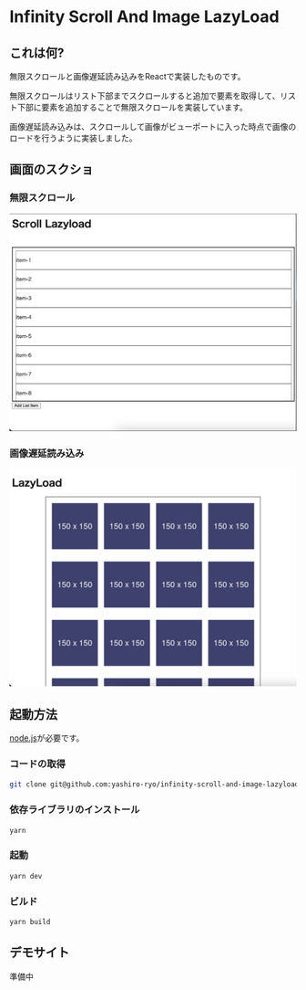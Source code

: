 # Infinity Scroll And Image LazyLoad

## これは何?

無限スクロールと画像遅延読み込みをReactで実装したものです。

無限スクロールはリスト下部までスクロールすると追加で要素を取得して、リスト下部に要素を追加することで無限スクロールを実装しています。

画像遅延読み込みは、スクロールして画像がビューポートに入った時点で画像のロードを行うように実装しました。

## 画面のスクショ

### 無限スクロール

<img src="https://github.com/yashiro-ryo/infinity-scroll-and-image-lazyload/blob/main/assets/infinity-scroll.png?raw=true" />

### 画像遅延読み込み

<img src="https://github.com/yashiro-ryo/infinity-scroll-and-image-lazyload/blob/main/assets/lazyload.png?raw=true" />

## 起動方法

[node.js](https://nodejs.org/en)が必要です。

### コードの取得

```bash
git clone git@github.com:yashiro-ryo/infinity-scroll-and-image-lazyload.git
```

### 依存ライブラリのインストール

```bash
yarn
```

### 起動

```bash
yarn dev
```

### ビルド

```bash
yarn build
```

## デモサイト
準備中